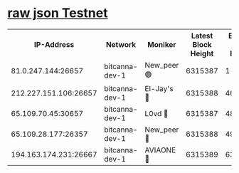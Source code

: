 [raw json Testnet](https://rpc-check.bcat.stavr.tech/bcat/rpc-bcat-result.json)
=


<table><tr><th>IP-Address</th><th>Network</th><th>Moniker</th><th>Latest Block Height</th><th>Earliest Block Height</th><th>Catching Up</th><th>Tx Index</th><th>Voting Power</th><th>Scan Time</th></tr><tr><td>81.0.247.144:26657</td><td>bitcanna-dev-1</td><td>New_peer 🟢</td><td>6315387</td><td>1</td><td>False</td><td>on</td><td>0</td><td>2024-02-06T04:42:17.666040850UTC</td></tr><tr><td>212.227.151.106:26657</td><td>bitcanna-dev-1</td><td>El-Jay's 🔴</td><td>6315388</td><td>4670391</td><td>False</td><td>on</td><td>2218164</td><td>2024-02-06T04:42:22.446050558UTC</td></tr><tr><td>65.109.70.45:30657</td><td>bitcanna-dev-1</td><td>L0vd 🔴</td><td>6315387</td><td>4828155</td><td>False</td><td>on</td><td>307920</td><td>2024-02-06T04:42:18.019111598UTC</td></tr><tr><td>65.109.28.177:26357</td><td>bitcanna-dev-1</td><td>New_peer 🔴</td><td>6315388</td><td>4952911</td><td>False</td><td>on</td><td>2237067</td><td>2024-02-06T04:42:22.863314537UTC</td></tr><tr><td>194.163.174.231:26667</td><td>bitcanna-dev-1</td><td>AVIAONE 🔴</td><td>6315389</td><td>6311931</td><td>False</td><td>on</td><td>1949865</td><td>2024-02-06T04:42:27.319132873UTC</td></tr></table>